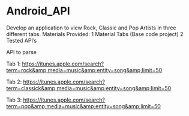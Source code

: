 # Android_API

Develop an application to view Rock, Classic and Pop Artists in three different tabs. 
Materials Provided: 
1 Material Tabs (Base code project)
2 Tested API’s

API to parse

Tab 1:
https://itunes.apple.com/search?term=rock&amp;media=music&amp;entity=song&amp;limit=50

Tab 2:
https://itunes.apple.com/search?term=classick&amp;media=music&amp;entity=song&amp;limit=50

Tab 3:
https://itunes.apple.com/search?term=pop&amp;media=music&amp;entity=song&amp;limit=50


